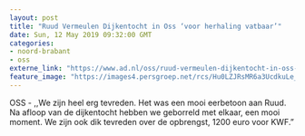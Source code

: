 ```yaml
---
layout: post
title: "Ruud Vermeulen Dijkentocht in Oss ‘voor herhaling vatbaar’"
date: Sun, 12 May 2019 09:32:00 GMT
categories: 
- noord-brabant 
- oss 
externe_link: "https://www.ad.nl/oss/ruud-vermeulen-dijkentocht-in-oss-voor-herhaling-vatbaar~aff9bf4d/"
feature_image: "https://images4.persgroep.net/rcs/Hu0LZJRsMR6a3UcdkuLe_0Eq1TM/diocontent/148074823/_fitwidth/400/?appId=21791a8992982cd8da851550a453bd7f&quality=0.7"
---
```


OSS - ,,We zijn heel erg tevreden. Het was een mooi eerbetoon aan Ruud. Na afloop van de dijkentocht hebben we geborreld met elkaar, een mooi moment. We zijn ook dik tevreden over de opbrengst, 1200 euro voor KWF.”

